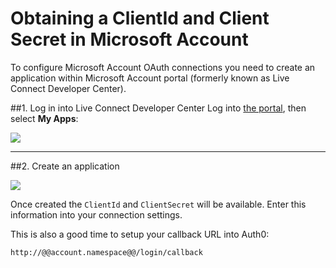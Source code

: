 # Obtaining a ClientId and Client Secret in Microsoft Account

To configure Microsoft Account OAuth connections you need to create an application within Microsoft Account portal (formerly known as Live Connect Developer Center). 

##1. Log in into Live Connect Developer Center
Log into [the portal](http://msdn.microsoft.com/en-us/live/ff519582), then select __My Apps__:

![](img/ma-portal-1.png)

---

##2. Create an application

![](img/ma-portal-2.png)

Once created the `ClientId` and `ClientSecret` will be available. Enter this information into your connection settings. 

This is also a good time to setup your callback URL into Auth0:

	http://@@account.namespace@@/login/callback
